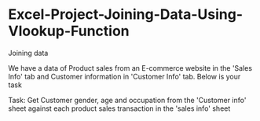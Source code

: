 # Excel-Project-Joining-Data-Using-Vlookup-Function

Joining data

We have a data of Product sales from an E-commerce website in the 'Sales Info' tab and Customer information in 'Customer Info' tab. Below is your task

Task:
Get Customer gender, age and occupation from the 'Customer info' sheet against each product sales transaction in the 'sales info' sheet
